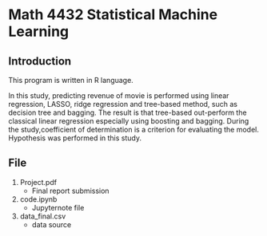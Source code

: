 # Math 4432 Statistical Machine Learning
## Introduction

This program is written in R language.

In this study, predicting revenue of movie is performed using linear regression, LASSO, ridge regression and tree-based method, such as decision tree and bagging. The result is that tree-based out-perform the classical linear regression especially using boosting and bagging. During the study,coefficient of determination is a criterion for evaluating the model. Hypothesis was performed in this study.

## File
1. Project.pdf
    - Final report submission
2. code.ipynb
    - Jupyternote file
3. data_final.csv
    - data source

